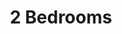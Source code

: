 ---
title: 2 Bedrooms
sqft: 700 SF
layout: default
modal-id: 3
img: 2bed-floorplan.png
thumbnail: 2bed-floorplan.png
alt: image-alt
project: The Standard
rent: $1,970

---